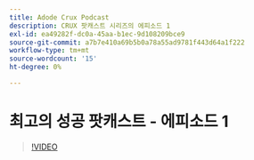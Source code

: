 ```yaml
---
title: Adode Crux Podcast
description: CRUX 팟캐스트 시리즈의 에피소드 1
exl-id: ea49282f-dc0a-45aa-b1ec-9d108209bce9
source-git-commit: a7b7e410a69b5b0a78a55ad9781f443d64a1f222
workflow-type: tm+mt
source-wordcount: '15'
ht-degree: 0%

---
```


# 최고의 성공 팟캐스트 - 에피소드 1

>[!VIDEO](https://video.tv.adobe.com/v/3428393?quality=12learn=on)

